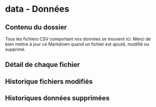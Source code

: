 # data - Données 

## Contenu du dossier 

Tous les fichiers CSV comportant nos données se trouvent ici. Merci de bien mettre à jour ce Markdown quand un fichier est ajouté, modifié ou supprimé.

## Détail de chaque fichier 

## Historique fichiers modifiés

## Historiques données supprimées